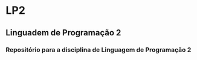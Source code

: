 # LP2
## Linguadem de Programação 2
### Repositório para a disciplina de Linguagem de Programação 2
